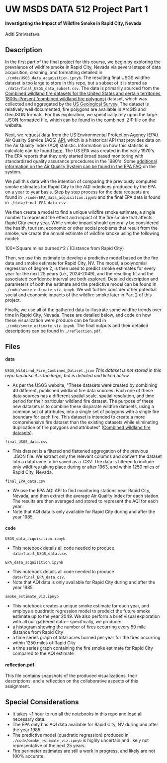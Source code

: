# UW MSDS DATA 512 Project Part 1
#### Investigating the Impact of Wildfire Smoke in Rapid City, Nevada
Aditi Shrivastava 

## Description
In the first part of the final project for this course, we begin by exploring the prevalence of wildfire smoke in Rapid City, Nevada via several steps of data acquisition, cleaning, and formatting detailed in ```./code/USGS_data_acquisition.ipnyb```. The resulting final USGS wildfire dataset is too large to store in this repo, but a subset of it is stored as ```./data/final_USGS_data_subset.csv```. The data is primarily sourced from the [Combined wildland fire datasets for the United States and certain territories, 1800s-Present (combined wildland fire polygons)](https://www.sciencebase.gov/catalog/item/61aa537dd34eb622f699df81) dataset, which was collected and aggregated by the [US Geological Survey](https://www.usgs.gov/). The dataset is relatively well documented, fire polygons are available in ArcGIS and GeoJSON formats. For this exploration, we specifically rely upon the large .JSON formatted file, which can be found in the combined .ZIP file on the website.

Next, we request data from the US Environmental Protection Agency (EPA) Air Quality Service (AQS) [API](https://aqs.epa.gov/aqsweb/documents/data_api.html), which is a historical API that provides data on the Air Quality Index (AQI) statistic. Information on how this statistic is calculate can be found [here](https://www.airnow.gov/sites/default/files/2020-05/aqi-technical-assistance-document-sept2018.pdf). The US EPA was created in the early 1970's. The EPA reports that they only started broad based monitoring with standardized quality assurance procedures in the 1980's. Some [additional information on the Air Quality System can be found in the EPA FAQ](https://www.epa.gov/outdoor-air-quality-data/frequent-questions-about-airdata) on the system.

We pull this data with the intention of comparing the previously computed smoke estimates for Rapid City to the AQI indedices produced by the EPA on a year to year basis. Step by step process for the data requests are found in ```./code/EPA_data_acquisition.ipynb``` and the final EPA data is found in ```./data/final_EPA_data.csv```

We then create a model to find a unique wildfire smoke estimate, a single number to represent the effect and impact of the fire smoke that affects Rapid City every year. While smoke impact should generally be considered the health, tourism, economic or other social problems that result from the smoke, we create the annual estimate of wildfire smoke using the following model:

100*(Square miles burned)^2 / (Distance from Rapid City)

Then, we use this estimate to develop a predictive model based on the fire data and smoke estimate for Rapid City, NV. The model, a polynomial regression of degree 2, is then used to predict smoke estimates for every year for the next 25 years (i.e., 2024-2049), and the resulting fit and the associated confidence interval are both explored. Detailed description and parameters of both the estimate and the predictive model can be found in ```./code/smoke_estimate_viz.ipnyb```. We will further consider other potential social and economic impacts of the wildfire smoke later in Part 2 of this project.

Finally, we use all of the gathered data to illustrate some wildfire trends over time in Rapid City, Nevada. These are detailed below, and code on how these visualization were produce can be found in ```./code/smoke_estimate_viz.ipynb```. The final outputs and their detailed descriptions can be found in ```./reflection.pdf```.

## Files 

#### data

```USGS_Wildland_Fire_Combined_Dataset.json```
*This dataset is not stored in this repo because it is too large, but is detailed and linked below.*
- As per the USGS website, "These datasets were created by combining 40 different, published wildland fire data sources. Each one of these data sources has a different spatial scale, spatial resolution, and time period for their particular wildland fire dataset. The purpose of these new datasets is to combine these disparate wildfire datasets, using a common set of attributes, into a single set of polygons with a single fire boundary for each fire. This dataset is intended to create a more comprehensive fire dataset than the existing datasets while eliminating duplication of fire polygons and attributes" ([Combined wildland fire datasets](https://www.sciencebase.gov/catalog/item/61aa537dd34eb622f699df81)). 

```final_USGS_data.csv```
- This dataset is a filtered and flattened aggregation of the previous .JSON file. We extract only the relevant columns and convert the dataset into a dataframe to be saved as a .CSV. The data is filtered to include only wildfires taking place during or after 1963, and within 1250 miles of Rapid City, Nevada.

```final_EPA_data.csv```
- We use the EPA AQI API to find monitoring stations near Rapid City, Nevada, and then extract the average Air Quality Index for each station. The results are then averaged and stored to represent the AQI for each year.
- Note that AQI data is only available for Rapid City during and after the year 1985.

#### code

```USGS_data_acquisition.ipnyb```
- This notebook details all code needed to produce ```data/final_USGS_data.csv```.

```EPA_data_acquisition.ipynb```
- This notebook details all code needed to produce ```data/final_EPA_data.csv```.
- Note that AQI data is only available for Rapid City during and after the year 1985.

```smoke_estimate_viz.ipnyb```
- This notebook creates a unique smoke estimate for each year, and employs a quadratic regression model to predeict the future smoke estimate up to the year 2049. We also perform a brief visual exploration with all our gathered data-- specifically, we produce:
- a histogram showing the number of fires occurring every 50 mile distance from Rapid City
- a time series graph of total acres burned per year for the fires occurring within 1250 miles of Rapid City
- a time series graph containing the fire smoke estimate for Rapid City compared to the AQI estimate

#### reflection.pdf
This file contains snapshots of the produced visualizations, their descriptions, and a reflection on the collaborative aspects of this assignment.

## Special Considerations
- It takes ~1 hour to run all the notebooks in this repo and load all necessary data.
- The EPA only has AQI data available for Rapid City, NV during and after the year 1985.
- The predictive model (quadratic regression) produced in ```./code/smoke_estimate_viz.ipnyb``` is highly uncertain and likely not representative of the next 25 years.
- Fire perimeter estimates are still a work in progress, and likely are not 100% accurate.
